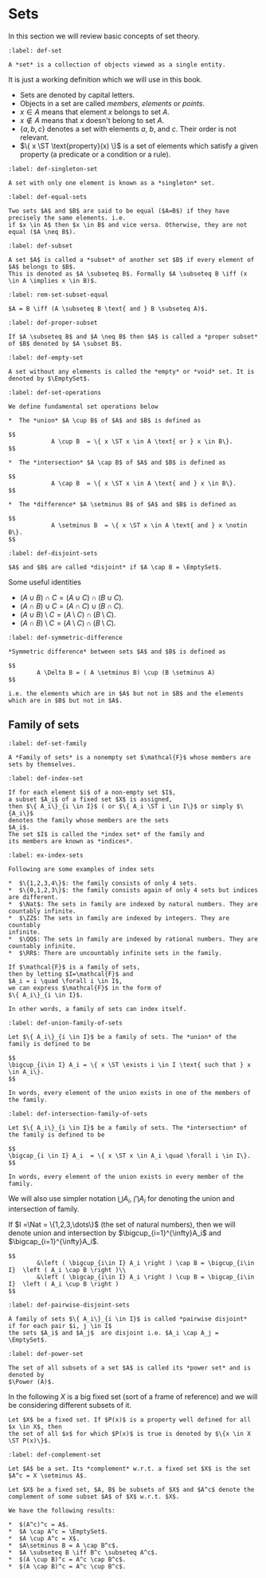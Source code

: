 # Sets

In this section we will review basic concepts of set theory. 

````{prf:definition} Set
:label: def-set

A *set* is a collection of objects viewed as a single entity.
````

It is just a working definition which we will use in this book.



*  Sets are denoted by capital letters. 
*  Objects in a set are called *members*, *elements* or *points*. 
*  $x \in A$ means that element $x$ belongs to set $A$.
*  $x \notin A$ means that $x$ doesn't belong to set $A$.
*  $\{ a,b,c\}$ denotes a set with elements $a$, $b$, and $c$. Their order 
    is not relevant.
* $\{ x \ST  \text{property}(x) \}$ is a set of elements which satisfy a given property
  (a predicate or a condition or a rule).


````{prf:definition} Singleton set
:label: def-singleton-set

A set with only one element is known as a *singleton* set.
````


````{prf:definition} Set equality
:label: def-equal-sets

Two sets $A$ and $B$ are said to be equal ($A=B$) if they have precisely the same elements. i.e.
if $x \in A$ then $x \in B$ and vice versa. Otherwise, they are not equal ($A \neq B$).
````

````{prf:definition} Subset
:label: def-subset

A set $A$ is called a *subset* of another set $B$ if every element of $A$ belongs to $B$.
This is denoted as $A \subseteq B$. Formally $A \subseteq B \iff (x \in A \implies x \in B)$.
````

````{prf:remark}
:label: rem-set-subset-equal

$A = B \iff (A \subseteq B \text{ and } B \subseteq A)$.
````

````{prf:definition} Proper subset
:label: def-proper-subset

If $A \subseteq B$ and $A \neq B$ then $A$ is called a *proper subset* of $B$ denoted by $A \subset B$.
````

````{prf:definition} Empty set
:label: def-empty-set

A set without any elements is called the *empty* or *void* set. It is denoted by $\EmptySet$.
````

````{prf:definition} Set operations
:label: def-set-operations

We define fundamental set operations below

*  The *union* $A \cup B$ of $A$ and $B$ is defined as

$$
            A \cup B  = \{ x \ST x \in A \text{ or } x \in B\}.
$$

*  The *intersection* $A \cap B$ of $A$ and $B$ is defined as

$$
            A \cap B  = \{ x \ST x \in A \text{ and } x \in B\}.
$$

*  The *difference* $A \setminus B$ of $A$ and $B$ is defined as

$$
            A \setminus B  = \{ x \ST x \in A \text{ and } x \notin B\}.
$$
````

````{prf:definition} Disjoint sets
:label: def-disjoint-sets

$A$ and $B$ are called *disjoint* if $A \cap B = \EmptySet$.
````


Some useful identities


*  $(A \cup B) \cap C = (A \cup C) \cap (B \cup C)$.
*  $(A \cap B) \cup C = (A \cap C) \cup (B \cap C)$.
*  $(A \cup B) \setminus C = (A \setminus C) \cap (B \setminus C)$.
*  $(A \cap B) \setminus C = (A \setminus C) \cap (B \setminus C)$.


````{prf:definition} Symmetric difference
:label: def-symmetric-difference

*Symmetric difference* between sets $A$ and $B$ is defined as

$$
        A \Delta B = ( A \setminus B) \cup (B \setminus A)
$$

i.e. the elements which are in $A$ but not in $B$ and the elements which are in $B$ but not in $A$.
````


## Family of sets

````{prf:definition} Family of sets
:label: def-set-family

A *Family of sets* is a nonempty set $\mathcal{F}$ whose members are sets by themselves.
````

````{prf:definition} Families indexed by an index set
:label: def-index-set

If for each element $i$ of a non-empty set $I$, 
a subset $A_i$ of a fixed set $X$ is assigned,
then $\{ A_i\}_{i \in I}$ ( or $\{ A_i \ST i \in I\}$ or simply $\{A_i\}$
denotes the family whose members are the sets
$A_i$. 
The set $I$ is called the *index set* of the family and 
its members are known as *indices*.
````


````{prf:example} Index sets
:label: ex-index-sets

Following are some examples of index sets

*  $\{1,2,3,4\}$: the family consists of only 4 sets.
*  $\{0,1,2,3\}$: the family consists again of only 4 sets but indices are different.
*  $\Nat$: The sets in family are indexed by natural numbers. They are
countably infinite.
*  $\ZZ$: The sets in family are indexed by integers. They are countably
infinite.
*  $\QQ$: The sets in family are indexed by rational numbers. They are
countably infinite.
*  $\RR$: There are uncountably infinite sets in the family.
````

````{prf:remark}
If $\mathcal{F}$ is a family of sets, 
then by letting $I=\mathcal{F}$ and 
$A_i = i \quad \forall i \in I$,
we can express $\mathcal{F}$ in the form of 
$\{ A_i\}_{i \in I}$.

In other words, a family of sets can index itself. 
````

````{prf:definition} Union of families of sets
:label: def-union-family-of-sets

Let $\{ A_i\}_{i \in I}$ be a family of sets. The *union* of the family is defined to be

$$
\bigcup_{i\in I} A_i = \{ x \ST \exists i \in I \text{ such that } x \in A_i\}.
$$

In words, every element of the union exists in one of the members of the family.
````

````{prf:definition} Intersection of families of sets
:label: def-intersection-family-of-sets

Let $\{ A_i\}_{i \in I}$ be a family of sets. The *intersection* of the family is defined to be

$$
\bigcap_{i \in I} A_i  = \{ x \ST x \in A_i \quad \forall i \in I\}.
$$

In words, every element of the union exists in every member of the family.
````

We will also use simpler notation $\bigcup A_i$, $\bigcap A_i$ 
for denoting the union and intersection of family.

If $I =\Nat = \{1,2,3,\dots\}$ (the set of natural numbers), 
then we will denote
union and intersection by $\bigcup_{i=1}^{\infty}A_i$ and $\bigcap_{i=1}^{\infty}A_i$.


````{prf:proposition} Generalized distributive laws
$$
        &\left ( \bigcup_{i\in I} A_i \right ) \cap B = \bigcup_{i\in I}  \left ( A_i \cap B \right )\\
        &\left ( \bigcap_{i\in I} A_i \right ) \cup B = \bigcap_{i\in I}  \left ( A_i \cup B \right )
$$
````


````{prf:definition} Family of pairwise disjoint sets
:label: def-pairwise-disjoint-sets

A family of sets $\{ A_i\}_{i \in I}$ is called *pairwise disjoint* 
if for each pair $i, j \in I$
the sets $A_i$ and $A_j$  are disjoint i.e. $A_i \cap A_j = \EmptySet$.
````

````{prf:definition} Power set
:label: def-power-set

The set of all subsets of a set $A$ is called its *power set* and is denoted by
$\Power (A)$.
````

In the following $X$ is a big fixed set (sort of a frame of reference) and 
we will be considering different subsets of it.

````{prf:remark}
Let $X$ be a fixed set. If $P(x)$ is a property well defined for all $x \in X$, then
the set of all $x$ for which $P(x)$ is true is denoted by $\{x \in X \ST P(x)\}$.
````

````{prf:definition} Complement of a set
:label: def-complement-set

Let $A$ be a set. Its *complement* w.r.t. a fixed set $X$ is the set  $A^c = X \setminus A$.
````

```{prf:proposition}
Let $X$ be a fixed set, $A, B$ be subsets of $X$ and $A^c$ denote the
complement of some subset $A$ of $X$ w.r.t. $X$.

We have the following results:

*  $(A^c)^c = A$.
*  $A \cap A^c = \EmptySet$.
*  $A \cup A^c = X$.
*  $A\setminus B = A \cap B^c$.
*  $A \subseteq B \iff B^c \subseteq A^c$.
*  $(A \cup B)^c = A^c \cap B^c$.
*  $(A \cap B)^c = A^c \cup B^c$.
```


